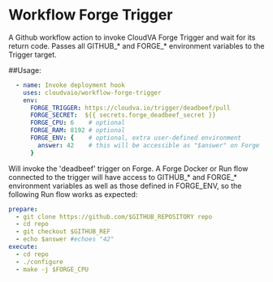 # Workflow Forge Trigger

A Github workflow action to invoke CloudVA Forge Trigger and wait for its return code.
Passes all GITHUB_* and FORGE_* environment variables to the Trigger target.

##Usage:
```yaml
  - name: Invoke deployment hook
    uses: cloudvaio/workflow-forge-trigger
    env:
      FORGE_TRIGGER: https://cloudva.io/trigger/deadbeef/pull
      FORGE_SECRET:  ${{ secrets.forge_deadbeef_secret }}
      FORGE_CPU: 6    # optional
      FORGE_RAM: 8192 # optional
      FORGE_ENV: {    # optional, extra user-defined environment
        answer: 42    # this will be accessible as "$answer" on Forge
      }
```

Will invoke the 'deadbeef' trigger on Forge.
A Forge Docker or Run flow connected to the trigger will have access to GITHUB_* and FORGE_* environment variables as well as those defined in FORGE_ENV, so the following Run flow works as expected:

```yaml
prepare:
  - git clone https://github.com/$GITHUB_REPOSITORY repo
  - cd repo
  - git checkout $GITHUB_REF
  - echo $answer #echoes "42"
execute:
  - cd repo
  - ./configure 
  - make -j $FORGE_CPU
```

